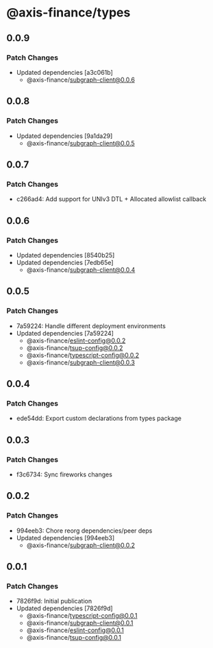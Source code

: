 # @axis-finance/types

## 0.0.9

### Patch Changes

- Updated dependencies [a3c061b]
  - @axis-finance/subgraph-client@0.0.6

## 0.0.8

### Patch Changes

- Updated dependencies [9a1da29]
  - @axis-finance/subgraph-client@0.0.5

## 0.0.7

### Patch Changes

- c266ad4: Add support for UNIv3 DTL + Allocated allowlist callback

## 0.0.6

### Patch Changes

- Updated dependencies [8540b25]
- Updated dependencies [7edb65e]
  - @axis-finance/subgraph-client@0.0.4

## 0.0.5

### Patch Changes

- 7a59224: Handle different deployment environments
- Updated dependencies [7a59224]
  - @axis-finance/eslint-config@0.0.2
  - @axis-finance/tsup-config@0.0.2
  - @axis-finance/typescript-config@0.0.2
  - @axis-finance/subgraph-client@0.0.3

## 0.0.4

### Patch Changes

- ede54dd: Export custom declarations from types package

## 0.0.3

### Patch Changes

- f3c6734: Sync fireworks changes

## 0.0.2

### Patch Changes

- 994eeb3: Chore reorg dependencies/peer deps
- Updated dependencies [994eeb3]
  - @axis-finance/subgraph-client@0.0.2

## 0.0.1

### Patch Changes

- 7826f9d: Initial publication
- Updated dependencies [7826f9d]
  - @axis-finance/typescript-config@0.0.1
  - @axis-finance/subgraph-client@0.0.1
  - @axis-finance/eslint-config@0.0.1
  - @axis-finance/tsup-config@0.0.1
